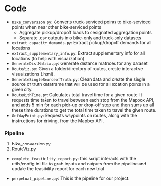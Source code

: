 # Code

* `bike_conversion.py`: Converts truck-serviced points to bike-serviced points when near other bike-serviced points
  * Aggregate pickup/dropoff loads to designated aggregation points
  * Separate .csv outputs into bike-only and truck-only datasets
* `extract_capacity_demands.py`: Extract pickup/dropoff demands for all locations
* `extract_supplementary_info.py`: Extract supplementary info for all locations (to help with visualization)
* `GenerateDistMatrix.py`: Generate distance matrices for any dataset
* `RouteViz.py`: Given a folder/directory of routes, create interactive visualizations (.html).
* `GenerateSingleSourceofTruth.py`: Clean data and create the single source of truth dataframe that will be used for all location points in a given city.
* `RouteWithTime.py`: Calculates total travel time for a given route. It requests time taken to travel between each stop from the Mapbox API, and adds 5 min for each pick-up or drop-off stop and then sums up all these time durations to get the total time taken to travel the given route.
* `GetWayPoint.py`: Requests waypoints on routes, along with the instructions for driving, from the Mapbox API.

### Pipeline

1. bike_conversion.py
2. RouteViz.py
* `complete_feasibility_report.py`: 
  this script interacts with the utils/config.ini file to grab inputs and outputs from the pipeline and update the feasibility report for each new trial 

* `perpetual_pipeline.py`: 
  This is the pipeline for our project.